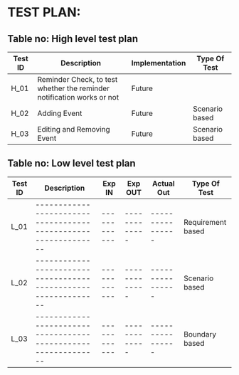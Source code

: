 # TEST PLAN:

## Table no: High level test plan

| **Test ID** | **Description**                                              | **Implementation**  |**Type Of Test**  |    
|-------------|--------------------------------------------------------------|-------------|------------------|
|  H_01       |Reminder Check, to test whether the reminder notification works or not|  Future||Requirement based |
|  H_02       |Adding Event                                                  |  Future     | Scenario based    |
|  H_03       |Editing and Removing Event                                    | Future |Scenario based    |

## Table no: Low level test plan

| **Test ID** | **Description**                                              | **Exp IN** | **Exp OUT** | **Actual Out** |**Type Of Test**  |    
|-------------|--------------------------------------------------------------|------------|-------------|----------------|------------------|
|  L_01       |--------------------------------------------------------------|  ------------|-------------|----------------|Requirement based |
|  L_02       |--------------------------------------------------------------|  ------------|-------------|----------------|Scenario based    |
|  L_03       |--------------------------------------------------------------|  ------------|-------------|----------------|Boundary based    |
